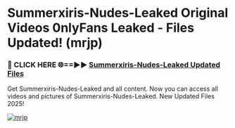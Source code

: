 # Summerxiris-Nudes-Leaked Original Videos 0nlyFans Leaked - Files Updated! (mrjp)

<h3>🔴 CLICK HERE 🌐==►► <a href="https://tinyurl.com/4mcuefdz" rel="nofollow">Summerxiris-Nudes-Leaked Updated Files</a></h3>

Get Summerxiris-Nudes-Leaked and all content. Now you can access all videos and pictures of Summerxiris-Nudes-Leaked. New Updated Files 2025!

[![mrjp](https://i.imgur.com/StAQSOY.gif)](https://tinyurl.com/4mcuefdz)
